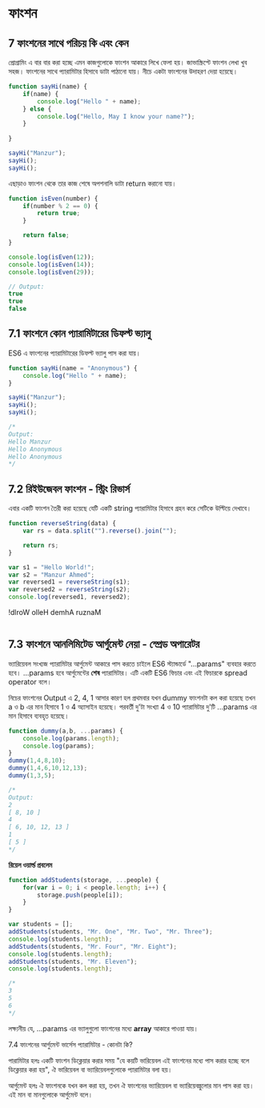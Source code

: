 # ফাংশন

## 7 ফাংশনের সাথে পরিচয়  কি এবং কেন

প্রোগ্রামিং এ বার বার করা হচ্ছে এমন কাজগুলোকে ফাংশন আকারে লিখে ফেলা হয়। জাভাস্ক্রিপ্টে ফাংশন লেখা খুব সহজ। ফাংশনের সাথে প্যারামিটার হিসাবে ডাটা পাঠানো যায়। নীচে একটা ফাংশনের উদাহরণ দেয়া হয়েছে।

```js
function sayHi(name) {
    if(name) {
        console.log("Hello " + name);
    } else {
        console.log("Hello, May I know your name?");
    }
    
}

sayHi("Manzur");
sayHi();
sayHi();
```

এছাড়াও ফাংশন থেকে তার কাজ শেষে অপশনালি ডাটা return করানো যায়।

```js
function isEven(number) {
    if(number % 2 == 0) {
        return true;
    }

    return false;
}

console.log(isEven(12));
console.log(isEven(14));
console.log(isEven(29));

// Output:
true
true
false
```

## 7.1 ফাংশনে কোন প্যারামিটারের ডিফল্ট ভ্যালু

ES6 এ ফাংশনের প্যারামিটারের ডিফল্ট ভ্যালু পাস করা যায়।

```js
function sayHi(name = "Anonymous") {
    console.log("Hello " + name);
}

sayHi("Manzur");
sayHi();
sayHi();

/*
Output:
Hello Manzur
Hello Anonymous
Hello Anonymous
*/
```

## 7.2 রিইউজেবল ফাংশন - স্ট্রিং রিভার্স

এবার একটি ফাংশন তৈরী করা হয়েছে যেটি একটি string প্যারামিটার হিসাবে গ্রহন করে সেটিকে উল্টিয়ে দেখাবে।
```js
function reverseString(data) {
    var rs = data.split("").reverse().join("");

    return rs;
}

var s1 = "Hello World!";
var s2 = "Manzur Ahmed";
var reversed1 = reverseString(s1);
var reversed2 = reverseString(s2);
console.log(reversed1, reversed2);
```
!dlroW olleH demhA ruznaM
```js

```

## 7.3 ফাংশনে আনলিমিটেড আর্গুমেন্ট নেয়া - স্প্রেড অপারেটর

ভ্যারিয়েবল সংখ্যজ প্যারামিটার আর্গুমেন্ট আকারে পাস করতে চাইলে ES6 স্ট্যান্ডার্ডে "...params" ব্যবহার করতে হবে। ...params হবে আর্গুমেন্টের **শেষ** প্যারামিটার। এটি একটি ES6 ফিচার এবং এই ফিচারকে spread operator বলে।

নিচের ফাংশনের Output এ 2, 4, 1 আসার কারণ হল প্রথমবার যখন dummy ফাংশনটা কল করা হয়েছে তখন a ও b এর মান হিসাবে 1 ও 4 অ্যাসাইন হয়েছে। পরবর্তী দু'টা সংখ্যা 4 ও 10 প্যারামিটার দু'টি ...params এর মান হিসাবে ব্যবহৃত হয়েছে।

```js
function dummy(a,b, ...params) {
    console.log(params.length);
    console.log(params);
}
dummy(1,4,8,10);
dummy(1,4,6,10,12,13);
dummy(1,3,5);

/*
Output:
2
[ 8, 10 ]
4
[ 6, 10, 12, 13 ]
1
[ 5 ]
*/
```

**রিয়েল ওয়ার্ল্ড প্রবলেম**

```js
function addStudents(storage, ...people) {
    for(var i = 0; i < people.length; i++) {
        storage.push(people[i]);
    }
}

var students = [];
addStudents(students, "Mr. One", "Mr. Two", "Mr. Three");
console.log(students.length);
addStudents(students, "Mr. Four", "Mr. Eight");
console.log(students.length);
addStudents(students, "Mr. Eleven");
console.log(students.length);

/*
3
5
6
*/
```

লক্ষ্যনীয় যে, ...params এর ভ্যালুগুলো ফাংশনের মধ্যে **array** আকারে পাওয়া যায়।

7.4 ফাংশনের আর্গুমেন্ট ভার্সেস প্যারামিটার - কোনটা কি?

পারামিটার হলঃ একটি ফাংশন ডিক্লেয়ার করার সময় "যে কয়টি ভারিয়েবল এই ফাংশনের মধ্যে পাস করার হচ্ছে বলে ডিক্লেয়ার করা হয়", ঐ ভারিয়েবল বা ভ্যারিয়েবলগুলোকে প্যারামিটার বলা হয়।

আর্গুমেন্ট হলঃ ঐ ফাংশনকে যখন কল করা হয়, তখন ঐ ফাংশনের ভ্যারিয়েবল বা ভ্যারিয়েবল্গুলোর মান পাস করা হয়। এই মান বা মানগুলোকে আর্গুমেন্ট বলে।
